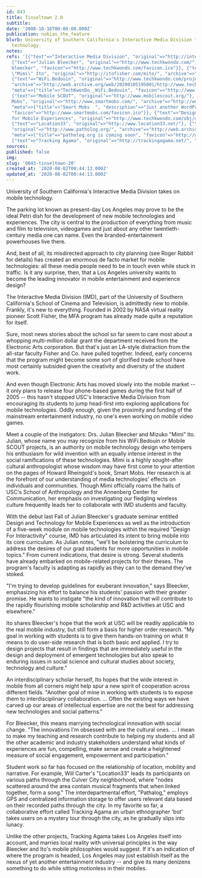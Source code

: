 ```yaml
---
id: 843
title: Tinseltown 2.0
subtitle: 
date: '2008-10-16T00:00:00.000Z'
publication: nokias_the_feature
blurb: University of Southern California's Interactive Media Division takes on mobile
  technology.
notes: 
refs: '[{"text"=>"Interactive Media Division", "original"=>"http://interactive.usc.edu/"},
  {"text"=>"Julian Bleecker", "original"=>"http://www.techkwondo.com/", "meta"=>{"title"=>"TechKwonDo__julian
  bleecker", "favicon"=>"http://www.techkwondo.com/favicon.ico"}}, {"text"=>"Mizuko
  \"Mimi\" Ito", "original"=>"http://itofisher.com/mito/", "archive"=>"http://web.archive.org/web/20200723155012/http://www.itofisher.com/mito/"},
  {"text"=>"WiFi.Bedouin", "original"=>"http://www.techkwondo.com/projects/bedouin/",
  "archive"=>"http://web.archive.org/web/20200105195001/http://www.techkwondo.com:80/projects/bedouin/",
  "meta"=>{"title"=>"TechKwonDo__WiFi.Bedouin", "favicon"=>"http://www.techkwondo.com/favicon.ico"}},
  {"text"=>"Mobile SCOUT", "original"=>"http://www.mobilescout.org/"}, {"text"=>"Smart
  Mobs", "original"=>"http://www.smartmobs.com/", "archive"=>"http://web.archive.org/web/20200730000926/http://www.smartmobs.com/",
  "meta"=>{"title"=>"Smart Mobs  ", "description"=>"Just another WordPress weblog",
  "favicon"=>"http://www.smartmobs.com/favicon.ico"}}, {"text"=>"Design and Technology
  for Mobile Experiences", "original"=>"http://www.techkwondo.com/obj/design_technology_for_mobile_experiences.pdf"},
  {"text"=>"Location33", "original"=>"http://www.location33.net/"}, {"text"=>"Pathalog",
  "original"=>"http://www.patholog.org/", "archive"=>"http://web.archive.org/web/20180326131258/http://patholog.org/",
  "meta"=>{"title"=>"patholog.org is coming soon", "favicon"=>"http://www.patholog.org/favicon.ico"}},
  {"text"=>"Tracking Agama", "original"=>"http://trackingagama.net/", "archive"=>"http://web.archive.org/web/20181105212528/http://trackingagama.net/"}]'
sources: 
published: false
img: 
slug: '0843-tinseltown-20'
created_at: '2020-08-02T00:44:13.000Z'
updated_at: '2020-08-02T00:44:13.000Z'
---
```

University of Southern California's Interactive Media Division takes on mobile technology.

  
The parking lot known as present-day Los Angeles may prove to be the ideal Petri dish for the development of new mobile technologies and experiences. The city is central to the production of everything from music and film to television, videogames and just about any other twentieth-century media one can name. Even the branded-entertainment powerhouses live there.

And, best of all, its misdirected approach to city planning (see Roger Rabbit for details) has created an enormous de facto market for mobile technologies: all these media people need to be in touch even while stuck in traffic. Is it any surprise, then, that a Los Angeles university wants to become the leading innovator in mobile entertainment and experience design?

The Interactive Media Division (IMD), part of the University of Southern California's School of Cinema and Television, is admittedly new to mobile. Frankly, it's new to everything. Founded in 2002 by NASA virtual reality pioneer Scott Fisher, the MFA program has already made quite a reputation for itself.

Sure, most news stories about the school so far seem to care most about a whopping multi-million dollar grant the department received from the Electronic Arts corporation. But that's just an LA-style distraction from the all-star faculty Fisher and Co. have pulled together. Indeed, early concerns that the program might become some sort of glorified trade school have most certainly subsided given the creativity and diversity of the student work.

And even though Electronic Arts has moved slowly into the mobile market -- it only plans to release four phone-based games during the first half of 2005 -- this hasn't stopped USC's Interactive Media Division from encouraging its students to jump head-first into exploring applications for mobile technologies. Oddly enough, given the proximity and funding of the mainstream entertainment industry, no one's even working on mobile video games.

Meet a couple of the instigators: Drs. Julian Bleecker and Mizuko "Mimi" Ito. Julian, whose name you may recognize from his WiFi.Bedouin or Mobile SCOUT projects, is an authority on mobile technology design who tempers his enthusiasm for wild invention with an equally intense interest in the social ramifications of these technologies. Mimi is a highly sought-after cultural anthropologist whose wisdom may have first come to your attention on the pages of Howard Rheingold's book, Smart Mobs. Her research is at the forefront of our understanding of media technologies' effects on individuals and communities. Though Mimi officially roams the halls of USC's School of Anthropology and the Annenberg Center for Communication, her emphasis on investigating our fledgling wireless culture frequently leads her to collaborate with IMD students and faculty.

With the debut last Fall of Julian Bleecker's graduate seminar entitled Design and Technology for Mobile Experiences as well as the introduction of a five-week module on mobile technologies within the required "Design For Interactivity" course, IMD has articulated its intent to bring mobile into its core curriculum. As Julian notes, "we'll be bolstering the curriculum to address the desires of our grad students for more opportunities in mobile topics." From current indications, that desire is strong. Several students have already embarked on mobile-related projects for their theses. The program's faculty is adapting as rapidly as they can to the demand they've stoked.

"I'm trying to develop guidelines for exuberant innovation," says Bleecker, emphasizing his effort to balance his students' passion with their greater promise. He wants to instigate "the kind of innovation that will contribute to the rapidly flourishing mobile scholarship and R&D activities at USC and elsewhere."

Ito shares Bleecker's hope that the work at USC will be readily applicable to the real mobile industry, but still form a basis for higher order research. "My goal in working with students is to give them hands-on training on what it means to do user-side research that is both basic and applied. I try to design projects that result in findings that are immediately useful in the design and deployment of emergent technologies but also speak to enduring issues in social science and cultural studies about society, technology and culture."

An interdisciplinary scholar herself, Ito hopes that the wide interest in mobile from all corners might help spur a new spirit of cooperation across different fields. "Another goal of mine in working with students is to expose them to interdisciplinary collaboration. ... Often the existing ways we have carved up our areas of intellectual expertise are not the best for addressing new technologies and social patterns."

For Bleecker, this means marrying technological innovation with social change. "The innovations I'm obsessed with are the cultural ones. ... I mean to make my teaching and research contribute to helping my students and all the other academic and industry stakeholders understand what kinds of experiences are fun, compelling, make sense and create a heightened measure of social engagement, empowerment and participation."

Student work so far has focused on the relationship of location, mobility and narrative. For example, Will Carter's "Location33" leads its participants on various paths through the Culver City neighborhood, where "nodes scattered around the area contain musical fragments that when linked together, form a song." The interdepartmental effort, "Pathalog," employs GPS and centralized information storage to offer users relevant data based on their recorded paths through the city. In my favorite so far, a collaborative effort called Tracking Agama an urban ethnographer 'bot' takes users on a mystery tour through the city, as he gradually slips into lunacy.

Unlike the other projects, Tracking Agama takes Los Angeles itself into account, and marries local reality with universal principles in the way Bleecker and Ito's mobile philosophies would suggest. If it's an indication of where the program is headed, Los Angeles may just establish itself as the nexus of yet another entertainment industry -- and give its many denizens something to do while sitting motionless in their mobiles.
